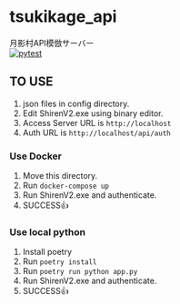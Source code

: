 # tsukikage_api
月影村API模倣サーバー  
[![pytest](https://github.com/Lucky-Mano/tsukikage_api/actions/workflows/pytest.yml/badge.svg)](https://github.com/Lucky-Mano/tsukikage_api/actions/workflows/pytest.yml)

## TO USE
1. json files in config directory.
2. Edit ShirenV2.exe using binary editor.
  1. Access Server URL is `http://localhost`
  2. Auth URL is `http://localhost/api/auth`

### Use Docker
1. Move this directory.
2. Run `docker-compose up`
3. Run ShirenV2.exe and authenticate.
4. SUCCESS👍

### Use local python
1. Install poetry
2. Run `poetry install`
3. Run `poetry run python app.py`
4. Run ShirenV2.exe and authenticate.
5. SUCCESS👍
